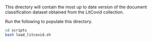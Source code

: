 This directory will contain the most up to date version of the document classification dataset obtained from the LitCovid collection.

Run the following to populate this directory.

```bash
cd scripts
bash load_litcovid.sh
```
